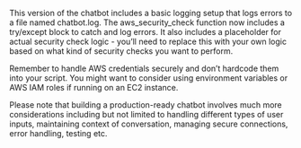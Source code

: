 This version of the chatbot includes a basic logging setup that logs errors to a file named chatbot.log. The aws_security_check function now includes a try/except block to catch and log errors. It also includes a placeholder for actual security check logic - you’ll need to replace this with your own logic based on what kind of security checks you want to perform.

Remember to handle AWS credentials securely and don’t hardcode them into your script. You might want to consider using environment variables or AWS IAM roles if running on an EC2 instance.

Please note that building a production-ready chatbot involves much more considerations including but not limited to handling different types of user inputs, maintaining context of conversation, managing secure connections, error handling, testing etc.